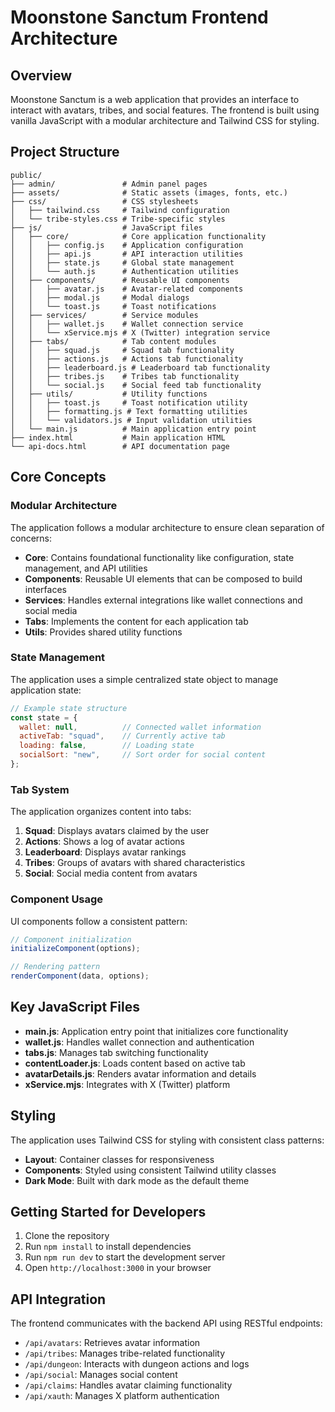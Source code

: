 # Moonstone Sanctum Frontend Architecture

## Overview

Moonstone Sanctum is a web application that provides an interface to interact with avatars, tribes, and social features. The frontend is built using vanilla JavaScript with a modular architecture and Tailwind CSS for styling.

## Project Structure

```
public/
├── admin/               # Admin panel pages
├── assets/              # Static assets (images, fonts, etc.)
├── css/                 # CSS stylesheets
│   ├── tailwind.css     # Tailwind configuration
│   └── tribe-styles.css # Tribe-specific styles
├── js/                  # JavaScript files
│   ├── core/            # Core application functionality
│   │   ├── config.js    # Application configuration
│   │   ├── api.js       # API interaction utilities
│   │   ├── state.js     # Global state management
│   │   └── auth.js      # Authentication utilities
│   ├── components/      # Reusable UI components
│   │   ├── avatar.js    # Avatar-related components
│   │   ├── modal.js     # Modal dialogs
│   │   └── toast.js     # Toast notifications
│   ├── services/        # Service modules
│   │   ├── wallet.js    # Wallet connection service
│   │   └── xService.mjs # X (Twitter) integration service
│   ├── tabs/            # Tab content modules
│   │   ├── squad.js     # Squad tab functionality
│   │   ├── actions.js   # Actions tab functionality
│   │   ├── leaderboard.js # Leaderboard tab functionality
│   │   ├── tribes.js    # Tribes tab functionality
│   │   └── social.js    # Social feed tab functionality
│   ├── utils/           # Utility functions
│   │   ├── toast.js     # Toast notification utility
│   │   ├── formatting.js # Text formatting utilities
│   │   └── validators.js # Input validation utilities
│   └── main.js          # Main application entry point
├── index.html           # Main application HTML
└── api-docs.html        # API documentation page
```

## Core Concepts

### Modular Architecture

The application follows a modular architecture to ensure clean separation of concerns:

- **Core**: Contains foundational functionality like configuration, state management, and API utilities
- **Components**: Reusable UI elements that can be composed to build interfaces
- **Services**: Handles external integrations like wallet connections and social media
- **Tabs**: Implements the content for each application tab
- **Utils**: Provides shared utility functions

### State Management

The application uses a simple centralized state object to manage application state:

```javascript
// Example state structure
const state = {
  wallet: null,          // Connected wallet information
  activeTab: "squad",    // Currently active tab
  loading: false,        // Loading state
  socialSort: "new",     // Sort order for social content
};
```

### Tab System

The application organizes content into tabs:

1. **Squad**: Displays avatars claimed by the user
2. **Actions**: Shows a log of avatar actions
3. **Leaderboard**: Displays avatar rankings
4. **Tribes**: Groups of avatars with shared characteristics
5. **Social**: Social media content from avatars

### Component Usage

UI components follow a consistent pattern:

```javascript
// Component initialization
initializeComponent(options);

// Rendering pattern
renderComponent(data, options);
```

## Key JavaScript Files

- **main.js**: Application entry point that initializes core functionality
- **wallet.js**: Handles wallet connection and authentication
- **tabs.js**: Manages tab switching functionality
- **contentLoader.js**: Loads content based on active tab
- **avatarDetails.js**: Renders avatar information and details
- **xService.mjs**: Integrates with X (Twitter) platform

## Styling

The application uses Tailwind CSS for styling with consistent class patterns:

- **Layout**: Container classes for responsiveness
- **Components**: Styled using consistent Tailwind utility classes
- **Dark Mode**: Built with dark mode as the default theme

## Getting Started for Developers

1. Clone the repository
2. Run `npm install` to install dependencies
3. Run `npm run dev` to start the development server
4. Open `http://localhost:3000` in your browser

## API Integration

The frontend communicates with the backend API using RESTful endpoints:

- `/api/avatars`: Retrieves avatar information
- `/api/tribes`: Manages tribe-related functionality
- `/api/dungeon`: Interacts with dungeon actions and logs
- `/api/social`: Manages social content
- `/api/claims`: Handles avatar claiming functionality
- `/api/xauth`: Manages X platform authentication